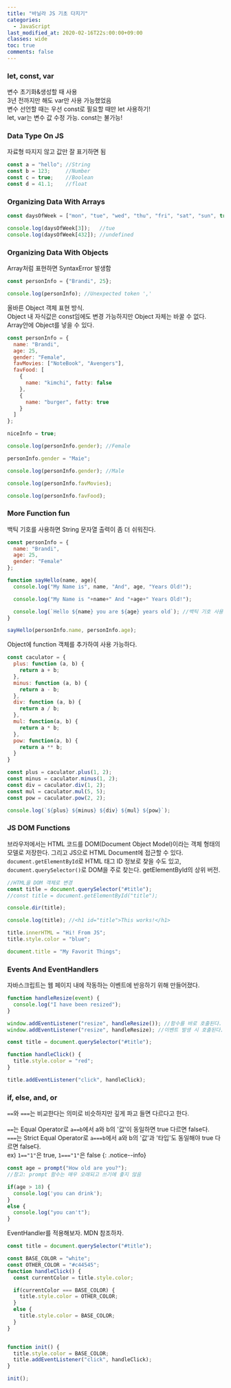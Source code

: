 ```yaml
---
title: "바닐라 JS 기초 다지기"
categories:
  - JavaScript
last_modified_at: 2020-02-16T22s:00:00+09:00
classes: wide
toc: true
comments: false
---
```



### let, const, var
변수 초기화&생성할 때 사용        
3년 전까지만 해도 var만 사용 가능했었음    
변수 선언할 때는 우선 const로 필요할 때만 let 사용하기!    
let, var는 변수 값 수정 가능. const는 불가능!    


### Data Type On JS
자료형 따지지 않고 값만 잘 표기하면 됨

```javascript
const a = "hello"; //String
const b = 123;     //Number
const c = true;    //Boolean
const d = 41.1;    //float
```

### Organizing Data With Arrays

```javascript
const daysOfWeek = ["mon", "tue", "wed", "thu", "fri", "sat", "sun", true]; //Array

console.log(daysOfWeek[3]);   //tue
console.log(daysOfWeek[432]); //undefined
```

### Organizing Data With Objects
Array처럼 표현하면 SyntaxError 발생함

```javascript
const personInfo = {"Brandi", 25};

console.log(personInfo); //Unexpected token ','
```

올바른 Object 객체 표현 방식.    
Object 내 자식값은 const임에도 변경 가능하지만 Object 자체는 바꿀 수 없다.    
Array안에 Object를 넣을 수 있다.    

```javascript
const personInfo = {
  name: "Brandi",
  age: 25,
  gender: "Female",
  favMovies: ["NoteBook", "Avengers"],
  favFood: [
    {
      name: "kimchi", fatty: false
    },
    {
      name: "burger", fatty: true
    }
  ]
};

niceInfo = true;

console.log(personInfo.gender); //Female

personInfo.gender = "Maie";

console.log(personInfo.gender); //Male

console.log(personInfo.favMovies);

console.log(personInfo.favFood);
```

### More Function fun
백틱 기호를 사용하면 String 문자열 출력이 좀 더 쉬워진다.
```javascript
const personInfo = {
  name: "Brandi",
  age: 25,
  gender: "Female"
};

function sayHello(name, age){
  console.log("My Name is", name, "And", age, "Years Old!");

  console.log("My Name is "+name+" And "+age+" Years Old!");

  console.log(`Hello ${name} you are ${age} years old`); //백틱 기호 사용
}

sayHello(personInfo.name, personInfo.age);
```

Object에 function 객체를 추가하여 사용 가능하다.
```javascript
const caculator = {
  plus: function (a, b) {
    return a + b;
  },
  minus: function (a, b) {
    return a - b;
  },
  div: function (a, b) {
    return a / b;
  },
  mul: function(a, b) {
    return a * b;
  },
  pow: function(a, b) {
    return a ** b;
  }
}

const plus = caculator.plus(1, 2);
const minus = caculator.minus(1, 2);
const div = caculator.div(1, 2);
const mul = caculator.mul(5, 5);
const pow = caculator.pow(2, 2);

console.log(`${plus} ${minus} ${div} ${mul} ${pow}`);
```

### JS DOM Functions
브라우저에서는 HTML 코드를 DOM(Document Object Model)이라는 객체 형태의 모델로 저장한다. 그리고 JS으로 HTML Document에 접근할 수 있다.
`document.getElementById`로 HTML 태그 ID 정보로 찾을 수도 있고, `document.querySelector()`로 DOM을 주로 찾는다. getElementById의 상위 버전.    

```javascript
//HTML을 DOM 객체로 변경
const title = document.querySelector("#title");
//const title = document.getElementById("title");

console.dir(title);

console.log(title); //<h1 id="title">This works!</h1>

title.innerHTML = "Hi! From JS";
title.style.color = "blue";

document.title = "My Favorit Things";
```

### Events And EventHandlers
자바스크립트는 웹 페이지 내에 작동하는 이벤트에 반응하기 위해 만들어졌다.

```javascript
function handleResize(event) {
  console.log("I have been resized");
}

window.addEventListener("resize", handleResize()); //함수를 바로 호출된다.
window.addEventListener("resize", handleResize); //이벤트 발생 시 호출된다.
```


```javascript
const title = document.querySelector("#title");

function handleClick() {
  title.style.color = "red";
}

title.addEventListener("click", handleClick);
```

### if, else, and, or

`==`와 `===`는 비교한다는 의미로 비슷하지만 깊게 파고 들면 다르다고 한다.<br>    
`==`는 Equal Operator로 `a==b`에서 a와 b의 '값'이 동일하면 true 다르면 false다.<br>
`===`는 Strict Equal Operator로 `a===b`에서 a와 b의 '값'과 '타입'도 동일해야 true 다르면 false다.<br>
ex) `1=="1"`은 true, `1==="1"`은 false
{: .notice--info}


```javascript
const age = prompt("How old are you?");
//참고: prompt 함수는 매우 오래되고 쓰기에 좋지 않음

if(age > 18) {
  console.log('you can drink');
}
else {
  console.log("you can't");
}
```

EventHandler를 적용해보자.
MDN 참조하자.
```javascript
const title = document.querySelector("#title");

const BASE_COLOR = "white";
const OTHER_COLOR = "#c44545";
function handleClick() {
  const currentColor = title.style.color;

  if(currentColor === BASE_COLOR) {
    title.style.color = OTHER_COLOR;
  }
  else {
    title.style.color = BASE_COLOR;
  }
}


function init() {
  title.style.color = BASE_COLOR;
  title.addEventListener("click", handleClick);
}

init();
```
